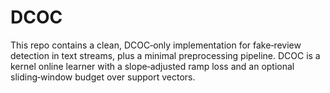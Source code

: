 # DCOC
This repo contains a clean, DCOC‑only implementation for fake‑review detection in text streams, plus a minimal preprocessing pipeline. DCOC is a kernel online learner with a slope‑adjusted ramp loss and an optional sliding‑window budget over support vectors.
